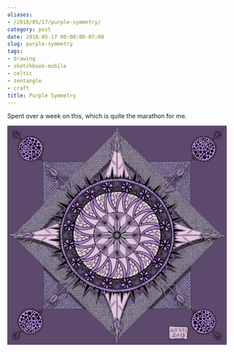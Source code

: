 ```yaml
---
aliases:
- /2018/05/17/purple-symmetry/
category: post
date: 2018-05-17 00:00:00-07:00
slug: purple-symmetry
tags:
- drawing
- sketchbook-mobile
- celtic
- zentangle
- craft
title: Purple Symmetry
---
```


Spent over a week on this, which is quite the marathon for me.

![attachments/img/2018/cover-2018-05-17.jpg](../../../attachments/img/2018/cover-2018-05-17.jpg)
